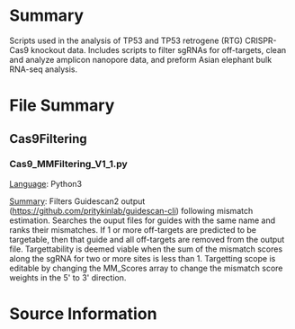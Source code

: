 # Summary
Scripts used in the analysis of TP53 and TP53 retrogene (RTG) CRISPR-Cas9 knockout data. Includes scripts to filter sgRNAs for off-targets, clean and analyze amplicon nanopore data, and preform Asian elephant bulk RNA-seq analysis.

# File Summary
## Cas9Filtering
### Cas9_MMFiltering_V1_1.py
<ins>Language</ins>: Python3

<ins>Summary</ins>: Filters Guidescan2 output (https://github.com/pritykinlab/guidescan-cli) following mismatch estimation. Searches the ouput files for guides with the same name and ranks their mismatches. If 1 or more off-targets are predicted to be targetable, then that guide and all off-targets are removed from the output file. Targettability is deemed viable when the sum of the mismatch scores along the sgRNA for two or more sites is less than 1. Targetting scope is editable by changing the MM_Scores array to change the mismatch score weights in the 5' to 3' direction. 




# Source Information
